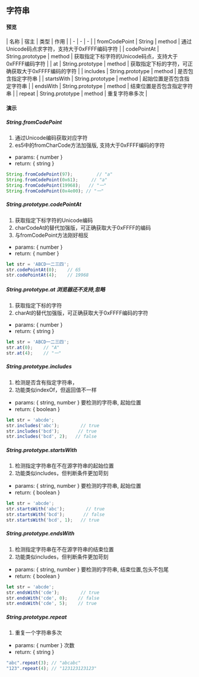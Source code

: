 ## 字符串

#### 预览
| 名称 | 宿主 | 类型 |  作用 |
|       -       |    -    |    -   |
| fromCodePoint | String | method | 通过Unicode码点求字符，支持大于0xFFFF编码字符 |
| codePointAt | String.prototype | method | 获取指定下标字符的Unicode码点，支持大于0xFFFF编码字符 |
| at | String.prototype | method | 获取指定下标的字符，可正确获取大于0xFFFF编码的字符 |
| includes | String.prototype | method | 是否包含指定字符串 |
| startsWith | String.prototype | method | 起始位置是否包含指定字符串 |
| endsWith | String.prototype | method | 结束位置是否包含指定字符串 |
| repeat | String.prototype | method | 重复字符串多次 |

#### 演示

#####  String.fromCodePoint
1. 通过Unicode编码获取对应字符
2. es5中的fromCharCode方法加强版, 支持大于0xFFFF编码的字符
+ params: { number }
+ return: { string }

```javascript
String.fromCodePoint(97);         // "a"
String.fromCodePoint(0x61);     // "a"
String.fromCodePoint(19968);   // "一"
String.fromCodePoint(0x4e00); // "一"
```

#####  String.prototype.codePointAt
1. 获取指定下标字符的Unicode编码
2. charCodeAt的替代加强版，可正确获取大于0xFFFF的编码
3. 与fromCodePoint方法刚好相反
+ params: { number }
+ return: { number }

```javascript
let str = 'ABCD一二三四';
str.codePointAt(0);    // 65
str.codePointAt(4);    // 19968
```

#####  String.prototype.at 浏览器还不支持,忽略
1. 获取指定下标的字符
2. charAt的替代加强版，可正确获取大于0xFFFF编码的字符
+ params: { number }
+ return: { string }

```javascript
let str = 'ABCD一二三四';
str.at(0);    // "A"
str.at(4);    // "一"
```

#####  String.prototype.includes
1. 检测是否含有指定字符串，
2. 功能类似indexOf，但返回值不一样
+ params: { string, number } 要检测的字符串, 起始位置
+ return: { boolean }

```javascript
let str = 'abcde';
str.includes('abc');        // true
str.includes('bcd');       // true
str.includes('bcd', 2);   // false
```

#####  String.prototype.startsWith
1. 检测指定字符串在不在源字符串的起始位置
2. 功能类似includes，但判断条件更加苛刻
+ params: { string, number } 要检测的字符串, 起始位置
+ return: { boolean }

```javascript
let str = 'abcde';
str.startsWith('abc');        // true
str.startsWith('bcd');       // false
str.startsWith('bcd', 1);   // true
```

#####  String.prototype.endsWith
1. 检测指定字符串在不在源字符串的结束位置
2. 功能类似includes，但判断条件更加苛刻
+ params: { string, number } 要检测的字符串, 结束位置,包头不包尾
+ return: { boolean }

```javascript
let str = 'abcde';
str.endsWith('cde');        // true
str.endsWith('cde', 0);    // false
str.endsWith('cde', 5);    // true
```

#####  String.prototype.repeat
1. 重复一个字符串多次
+ params: { number } 次数
+ return: { string }

```javascript
"abc".repeat(3); // "abcabc"
"123".repeat(4); // "123123123123"
```
